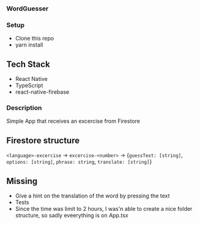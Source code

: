 ### WordGuesser

### Setup
- Clone this repo
- yarn install

## Tech Stack

- React Native
- TypeScript
- react-native-firebase

### Description

Simple App that receives an excercise from Firestore

## Firestore structure

`<language>-excercise` -> `excercise-<number>` -> {`guessText: [string]`, `options: [string]`, `phrase: string`, `translate: [string]`}

## Missing

- Give a hint on the translation of the word by pressing the text
- Tests
- Since the time was limit to 2 hours, I was'n able to create a nice folder structure, so sadly eveerything is on App.tsx

